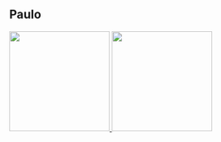## Paulo
<a href="https://github.com/dorensbach">
  <img height="180em" src="https://github-readme-stats-eight-theta.vercel.app/api?username=dorensbach&show_icons=true&theme=dracula&include_all_commits=true&count_private=true"/>
  <img height="180em" src="https://github-readme-stats-eight-theta.vercel.app/api/top-langs/?username=dorensbach&layout=compact&langs_count=8&theme=dracula"/>
<div style="display: inline_block"><br>
